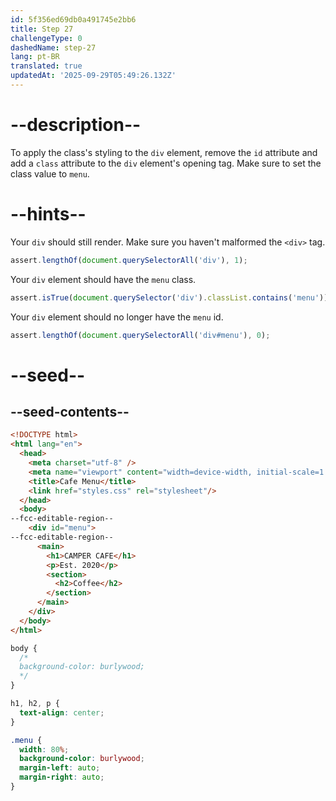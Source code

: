 ```yaml
---
id: 5f356ed69db0a491745e2bb6
title: Step 27
challengeType: 0
dashedName: step-27
lang: pt-BR
translated: true
updatedAt: '2025-09-29T05:49:26.132Z'
---
```


# --description--

To apply the class's styling to the `div` element, remove the `id` attribute and add a `class` attribute to the `div` element's opening tag. Make sure to set the class value to `menu`.

# --hints--

Your `div` should still render. Make sure you haven't malformed the `<div>` tag.

```js
assert.lengthOf(document.querySelectorAll('div'), 1);
```

Your `div` element should have the `menu` class.

```js
assert.isTrue(document.querySelector('div').classList.contains('menu'));
```

Your `div` element should no longer have the `menu` id.

```js
assert.lengthOf(document.querySelectorAll('div#menu'), 0);
```

# --seed--

## --seed-contents--

```html
<!DOCTYPE html>
<html lang="en">
  <head>
    <meta charset="utf-8" />
    <meta name="viewport" content="width=device-width, initial-scale=1.0" />
    <title>Cafe Menu</title>
    <link href="styles.css" rel="stylesheet"/>
  </head>
  <body>
--fcc-editable-region--
    <div id="menu">
--fcc-editable-region--
      <main>
        <h1>CAMPER CAFE</h1>
        <p>Est. 2020</p>
        <section>
          <h2>Coffee</h2>
        </section>
      </main>
    </div>
  </body>
</html>
```

```css
body {
  /*
  background-color: burlywood;
  */
}

h1, h2, p {
  text-align: center;
}

.menu {
  width: 80%;
  background-color: burlywood;
  margin-left: auto;
  margin-right: auto;
}
```

